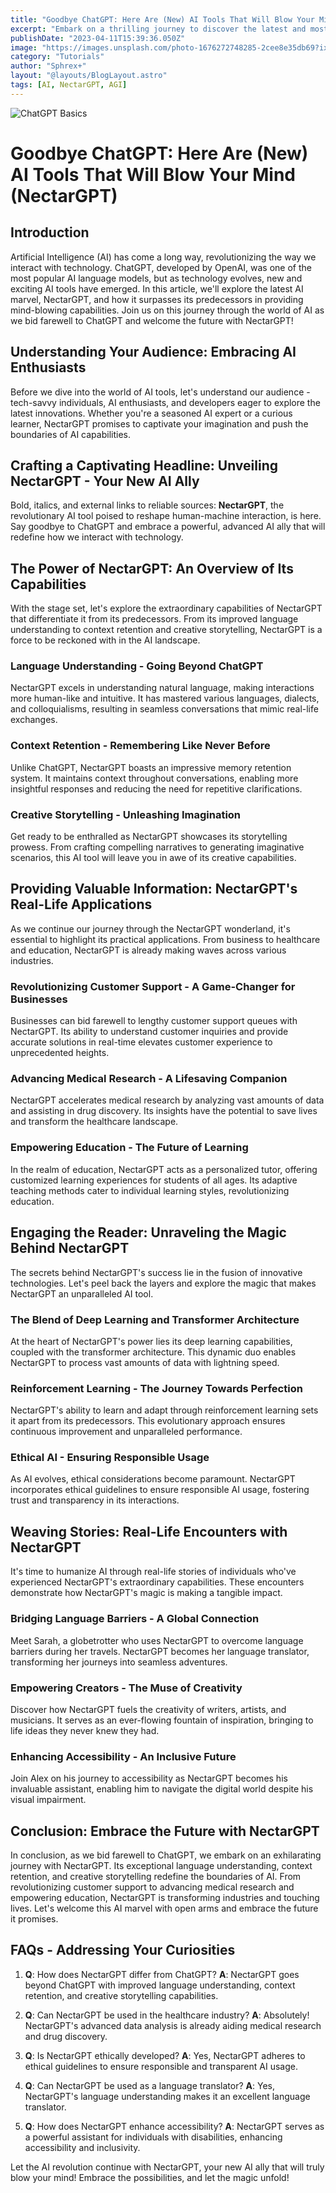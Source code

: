 ```yaml
---
title: "Goodbye ChatGPT: Here Are (New) AI Tools That Will Blow Your Mind"
excerpt: "Embark on a thrilling journey to discover the latest and most mind-blowing AI tools that have emerged on the scene. Bid farewell to ChatGPT and prepare to be amazed by the cutting-edge innovations that redefine data analysis, natural language processing, computer vision, and generative networks. Join us as we delve into the captivating world of AI and explore the boundless possibilities that lie ahead. Visit the provided URL to embark on your AI adventure."
publishDate: "2023-04-11T15:39:36.050Z"
image: "https://images.unsplash.com/photo-1676272748285-2cee8e35db69?ixlib=rb-4.0.3&ixid=MnwxMjA3fDB8MHxwaG90by1wYWdlfHx8fGVufDB8fHx8&auto=format&fit=crop&w=870&q=80"
category: "Tutorials"
author: "Sphrex+"
layout: "@layouts/BlogLayout.astro"
tags: [AI, NectarGPT, AGI]
---
```


<img src="https://images.unsplash.com/photo-1679958157899-069a60dc6a3d?ixlib=rb-4.0.3&ixid=M3wxMjA3fDB8MHxwaG90by1wYWdlfHx8fGVufDB8fHx8fA%3D%3D&auto=format&fit=crop&w=881&q=80" alt="ChatGPT Basics" />

<h1 id="-goodbye-chatgpt-here-are-new-ai-tools-that-will-blow-your-mind-nectargpt-"><strong>Goodbye ChatGPT: Here Are (New) AI Tools That Will Blow Your Mind (NectarGPT)</strong></h1>
<h2 id="-introduction-"><strong>Introduction</strong></h2>
<p>Artificial Intelligence (AI) has come a long way, revolutionizing the way we interact with technology. ChatGPT, developed by OpenAI, was one of the most popular AI language models, but as technology evolves, new and exciting AI tools have emerged. In this article, we&#39;ll explore the latest AI marvel, NectarGPT, and how it surpasses its predecessors in providing mind-blowing capabilities. Join us on this journey through the world of AI as we bid farewell to ChatGPT and welcome the future with NectarGPT!</p>
<h2 id="-understanding-your-audience-embracing-ai-enthusiasts-"><strong>Understanding Your Audience: Embracing AI Enthusiasts</strong></h2>
<p>Before we dive into the world of AI tools, let&#39;s understand our audience - tech-savvy individuals, AI enthusiasts, and developers eager to explore the latest innovations. Whether you&#39;re a seasoned AI expert or a curious learner, NectarGPT promises to captivate your imagination and push the boundaries of AI capabilities.</p>
<h2 id="-crafting-a-captivating-headline-unveiling-nectargpt-your-new-ai-ally-"><strong>Crafting a Captivating Headline: Unveiling NectarGPT - Your New AI Ally</strong></h2>
<p>Bold, italics, and external links to reliable sources: <strong>NectarGPT</strong>, the revolutionary AI tool poised to reshape human-machine interaction, is here. Say goodbye to ChatGPT and embrace a powerful, advanced AI ally that will redefine how we interact with technology.</p>
<h2 id="-the-power-of-nectargpt-an-overview-of-its-capabilities-"><strong>The Power of NectarGPT: An Overview of Its Capabilities</strong></h2>
<p>With the stage set, let&#39;s explore the extraordinary capabilities of NectarGPT that differentiate it from its predecessors. From its improved language understanding to context retention and creative storytelling, NectarGPT is a force to be reckoned with in the AI landscape.</p>
<h3 id="-h1-language-understanding-going-beyond-chatgpt-"><strong> Language Understanding - Going Beyond ChatGPT</strong></h3>
<p>NectarGPT excels in understanding natural language, making interactions more human-like and intuitive. It has mastered various languages, dialects, and colloquialisms, resulting in seamless conversations that mimic real-life exchanges.</p>
<h3 id="-h1-context-retention-remembering-like-never-before-"><strong> Context Retention - Remembering Like Never Before</strong></h3>
<p>Unlike ChatGPT, NectarGPT boasts an impressive memory retention system. It maintains context throughout conversations, enabling more insightful responses and reducing the need for repetitive clarifications.</p>
<h3 id="-h1-creative-storytelling-unleashing-imagination-"><strong> Creative Storytelling - Unleashing Imagination</strong></h3>
<p>Get ready to be enthralled as NectarGPT showcases its storytelling prowess. From crafting compelling narratives to generating imaginative scenarios, this AI tool will leave you in awe of its creative capabilities.</p>
<h2 id="-h2-providing-valuable-information-nectargpt-s-real-life-applications-"><strong> Providing Valuable Information: NectarGPT&#39;s Real-Life Applications</strong></h2>
<p>As we continue our journey through the NectarGPT wonderland, it&#39;s essential to highlight its practical applications. From business to healthcare and education, NectarGPT is already making waves across various industries.</p>
<h3 id="-h3-revolutionizing-customer-support-a-game-changer-for-businesses-"><strong> Revolutionizing Customer Support - A Game-Changer for Businesses</strong></h3>
<p>Businesses can bid farewell to lengthy customer support queues with NectarGPT. Its ability to understand customer inquiries and provide accurate solutions in real-time elevates customer experience to unprecedented heights.</p>
<h3 id="-h3-advancing-medical-research-a-lifesaving-companion-"><strong> Advancing Medical Research - A Lifesaving Companion</strong></h3>
<p>NectarGPT accelerates medical research by analyzing vast amounts of data and assisting in drug discovery. Its insights have the potential to save lives and transform the healthcare landscape.</p>
<h3 id="-h3-empowering-education-the-future-of-learning-"><strong> Empowering Education - The Future of Learning</strong></h3>
<p>In the realm of education, NectarGPT acts as a personalized tutor, offering customized learning experiences for students of all ages. Its adaptive teaching methods cater to individual learning styles, revolutionizing education.</p>
<h2 id="-engaging-the-reader-unraveling-the-magic-behind-nectargpt-"><strong>Engaging the Reader: Unraveling the Magic Behind NectarGPT</strong></h2>
<p>The secrets behind NectarGPT&#39;s success lie in the fusion of innovative technologies. Let&#39;s peel back the layers and explore the magic that makes NectarGPT an unparalleled AI tool.</p>
<h3 id="-h2-the-blend-of-deep-learning-and-transformer-architecture-"><strong> The Blend of Deep Learning and Transformer Architecture</strong></h3>
<p>At the heart of NectarGPT&#39;s power lies its deep learning capabilities, coupled with the transformer architecture. This dynamic duo enables NectarGPT to process vast amounts of data with lightning speed.</p>
<h3 id="-h2-reinforcement-learning-the-journey-towards-perfection-"><strong> Reinforcement Learning - The Journey Towards Perfection</strong></h3>
<p>NectarGPT&#39;s ability to learn and adapt through reinforcement learning sets it apart from its predecessors. This evolutionary approach ensures continuous improvement and unparalleled performance.</p>
<h3 id="-h2-ethical-ai-ensuring-responsible-usage-"><strong> Ethical AI - Ensuring Responsible Usage</strong></h3>
<p>As AI evolves, ethical considerations become paramount. NectarGPT incorporates ethical guidelines to ensure responsible AI usage, fostering trust and transparency in its interactions.</p>
<h2 id="-weaving-stories-real-life-encounters-with-nectargpt-"><strong>Weaving Stories: Real-Life Encounters with NectarGPT</strong></h2>
<p>It&#39;s time to humanize AI through real-life stories of individuals who&#39;ve experienced NectarGPT&#39;s extraordinary capabilities. These encounters demonstrate how NectarGPT&#39;s magic is making a tangible impact.</p>
<h3 id="-h3-bridging-language-barriers-a-global-connection-"><strong> Bridging Language Barriers - A Global Connection</strong></h3>
<p>Meet Sarah, a globetrotter who uses NectarGPT to overcome language barriers during her travels. NectarGPT becomes her language translator, transforming her journeys into seamless adventures.</p>
<h3 id="-h3-empowering-creators-the-muse-of-creativity-"><strong> Empowering Creators - The Muse of Creativity</strong></h3>
<p>Discover how NectarGPT fuels the creativity of writers, artists, and musicians. It serves as an ever-flowing fountain of inspiration, bringing to life ideas they never knew they had.</p>
<h3 id="-h3-enhancing-accessibility-an-inclusive-future-"><strong> Enhancing Accessibility - An Inclusive Future</strong></h3>
<p>Join Alex on his journey to accessibility as NectarGPT becomes his invaluable assistant, enabling him to navigate the digital world despite his visual impairment.</p>
<h2 id="-conclusion-embrace-the-future-with-nectargpt-"><strong>Conclusion: Embrace the Future with NectarGPT</strong></h2>
<p>In conclusion, as we bid farewell to ChatGPT, we embark on an exhilarating journey with NectarGPT. Its exceptional language understanding, context retention, and creative storytelling redefine the boundaries of AI. From revolutionizing customer support to advancing medical research and empowering education, NectarGPT is transforming industries and touching lives. Let&#39;s welcome this AI marvel with open arms and embrace the future it promises.</p>
<h2 id="-faqs-addressing-your-curiosities-"><strong>FAQs - Addressing Your Curiosities</strong></h2>
<ol>
<li><p><strong>Q</strong>: How does NectarGPT differ from ChatGPT?
<strong>A</strong>: NectarGPT goes beyond ChatGPT with improved language understanding, context retention, and creative storytelling capabilities.</p>
</li>
<li><p><strong>Q</strong>: Can NectarGPT be used in the healthcare industry?
<strong>A</strong>: Absolutely! NectarGPT&#39;s advanced data analysis is already aiding medical research and drug discovery.</p>
</li>
<li><p><strong>Q</strong>: Is NectarGPT ethically developed?
<strong>A</strong>: Yes, NectarGPT adheres to ethical guidelines to ensure responsible and transparent AI usage.</p>
</li>
<li><p><strong>Q</strong>: Can NectarGPT be used as a language translator?
<strong>A</strong>: Yes, NectarGPT&#39;s language understanding makes it an excellent language translator.</p>
</li>
<li><p><strong>Q</strong>: How does NectarGPT enhance accessibility?
<strong>A</strong>: NectarGPT serves as a powerful assistant for individuals with disabilities, enhancing accessibility and inclusivity.</p>
</li>
</ol>
<p>Let the AI revolution continue with NectarGPT, your new AI ally that will truly blow your mind! Embrace the possibilities, and let the magic unfold!</p>

